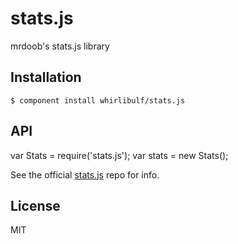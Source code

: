 
# stats.js

  mrdoob's stats.js library

## Installation

    $ component install whirlibulf/stats.js

## API

   var Stats = require('stats.js');
   var stats = new Stats();

See the official [stats.js](http://github.com/mrdoob/stats.js) repo for info.

## License

  MIT
